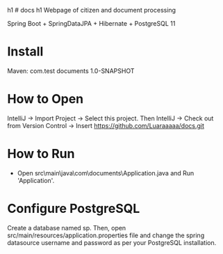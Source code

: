 h1 # docs
h1 Webpage of citizen and document processing

Spring Boot + SpringDataJPA + Hibernate + PostgreSQL 11 

# Install
  Maven:
   <dependency>
    <groupId>com.test</groupId>
    <artifactId>documents</artifactId>
    <version>1.0-SNAPSHOT</version>
   </dependency>

# How to Open
IntelliJ -> Import Project -> Select this project. Then IntelliJ -> Check out from Version Control -> Insert https://github.com/Luaraaaaa/docs.git

# How to Run
- Open src\main\java\com\documents\Application.java and Run 'Application'.

# Configure PostgreSQL
Create a database named sp. Then, open src/main/resources/application.properties file and change the spring datasource username and password as per your PostgreSQL installation.
